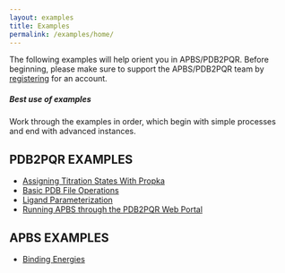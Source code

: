 ```yaml
---
layout: examples
title: Examples
permalink: /examples/home/
---
```


The following examples will help orient you in APBS/PDB2PQR.
Before beginning, please make sure to support the APBS/PDB2PQR team by [registering](https://docs.google.com/forms/d/1CsftV09vLGIxeMHwevGy8SDVYKoihs8EWLNjsbjxIRw/viewform) for an account.

<div class="note">
	<h5>Best use of examples</h5>
	<p>Work through the examples in order, which begin with simple processes and end with advanced instances.</p>
</div>

## PDB2PQR EXAMPLES
- <a href="/examples/assigning_titration_states_with_propka/">Assigning Titration States With Propka</a>
- <a href="/examples/basic_pdb_file_operations/">Basic PDB File Operations</a>
- <a href="/examples/ligand_parameterization/">Ligand Parameterization</a>
- <a href="/examples/running_apbs_through_pdb2pqr_web_portal/">Running APBS through the PDB2PQR Web Portal</a>



## APBS EXAMPLES
- <a href="/examples/binding_energies/">Binding Energies</a>


<!---
## Tips, Notes, and Warnings

Throughout this guide there are several pieces of information that can make APBS and PDB2PQR easier to use.  

<div class="note">
	<h5>Tips help you get more from APBS &amp; PDB2PQR</h5>
	<p>These are tips and tricks that will help you use the APBS software more effectively.</p>
</div>

<div class="note info">
	<h5>Notes are handy pieces of information</h5>
	<p>These are for the extra tidbits sometimes necessary to understand APBS &amp; PDB2PQR.</p>
</div>

<div class="note warning">
	<h5>Warnings help you to not break things</h5>
	<p>Be aware of these messages if you wish to have a successful use of the software.</p>
</div>

-->